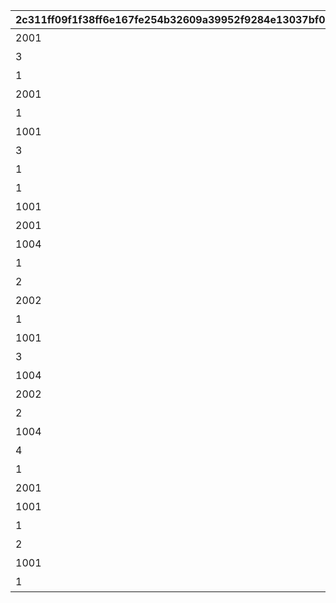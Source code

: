 |2c311ff09f1f38ff6e167fe254b32609a39952f9284e13037bf05202be1ae5e9|6cf1697856e51e148ad3210e05f64b49ec1a0308b546c7b45366eb832cd5ba8b|85c4c6e1a0898f9dabea60b519b4c066e4a996f4af13627af173fe3f0818ad2f|a66412761b0733a88b5fde8399ab2cd49e85a55c64823528a01a754a8f570f42|0956dea8fe0ce6fcf4aa9985c07cf5bd983da4af1cc51d64d3b2588806e2db93|6cb6a5cb1cda0f867cf2e2c57cf83112f7e4f35a06bfa3e374e7fd249ba655e3|fe22e630573907ee6278d8cf58e183bf832e5cf5e97ef1d2e3ee358f112d88f6|fa185cec578f62254e751f67857a92f8687bea0876095bbd2e5ffd66fd89ab08|
| --- | --- | --- | --- | --- | --- | --- | --- |
|2001|短時間、障害物バリアを展開！|0|3|0|短時間、障害物バリアを展開する　（ＴＰ上昇率：大）|101|0|
|3|中時間、スピードとジャンプ小アップ！|5|5|5|中時間、スピードとジャンプを　　小アップ（ＴＰ上昇率：小）|102|0|
|1|短時間、スピード中アップ！|0|4|6|短時間、スピードを中アップ　　　（ＴＰ上昇率：中）|103|0|
|2001|中時間、障害物バリアを展開！|0|5|0|中時間、障害物バリアを展開する　（ＴＰ上昇率：小）|104|0|
|1|中時間、スピード小アップ！|0|6|3|中時間、スピードを小アップ　　　（ＴＰ上昇率：小）|105|0|
|1001|中時間、対戦相手のスピード小ダウン！|0|6|4|中時間、対戦相手のスピードを　　小ダウン（ＴＰ上昇率：大）|106|0|
|3|中時間、スピードとジャンプ特大アップ！|16|5|17|中時間、スピードとジャンプを　　特大アップ（ＴＰ上昇率：小）|107|0|
|1|ラウンド中、スピード中アップ！|0|40|8|ラウンド中、スピードを中アップ　（ＴＰ上昇率：小）|108|0|
|1|短時間、スピード特大アップ！|0|4|30|短時間、スピードを特大アップ　　（ＴＰ上昇率：特小）|109|0|
|1001|ラウンド中、対戦相手が大きく減速！|0|40|10|ラウンド中、対戦相手のスピードを中ダウン（ＴＰ上昇率：小）|110|0|
|2001|ごく短時間、障害物バリアを展開！|0|1|0|ごく短時間、障害物バリアを　　　展開する（ＴＰ上昇率：大）|111|0|
|1004|短時間、先頭の対戦相手が大きく減速！|0|4|15|短時間、先頭の対戦相手のスピードを大ダウン（ＴＰ上昇率：小）|112|0|
|1|中時間、スピード小アップ！|0|6|5|中時間、スピードを小アップ　　　（ＴＰ上昇率：大）|113|0|
|2|中時間、ジャンプ小アップ！|0|5|5|中時間、ジャンプを小アップ　　　（ＴＰ上昇率：大）|114|0|
|2002|長時間、バリアで能力ダウンを防ぐ！|0|7|0|長時間、能力ダウンを防ぐバリアを展開する（ＴＰ上昇率：特大）|115|0|
|1|累積で、スピード小アップ！|0|25|3|累積で、スピードを小アップ　　　（ＴＰ上昇率：特大）|116|0|
|1001|累積で、対戦相手が小さく減速！|0|25|3|累積で、対戦相手のスピードを　　小ダウン（ＴＰ上昇率：特大）|117|0|
|3|長時間、スピードとジャンプ特大アップ！|20|7|30|長時間、スピードとジャンプを　　特大アップ（ＴＰ上昇率：中）|118|0|
|1004|短時間、先頭の対戦相手が大きく減速！|0|4|15|短時間、先頭の対戦相手のスピードを大ダウン（ＴＰ上昇率：中）|119|0|
|2002|長時間、バリアで能力ダウンを防ぐ！|0|7|0|長時間、能力ダウンを防ぐバリアを展開する（ＴＰ上昇率：大）|120|0|
|2|長時間、ジャンプ特大アップ！|0|12|30|長時間、ジャンプを特大アップ　　（ＴＰ上昇率：中）|121|0|
|1004|累積で、先頭の対戦相手が大きく減速！|0|30|15|累積で、先頭の対戦相手のスピードを大ダウン（ＴＰ上昇率：中）|122|0|
|4|短時間大きく加速した後、ごく短時間減速！|2|4|11|短時間スピード大アップ後、　　　スピードダウン（ＴＰ上昇率：大）|123|8|
|1|長時間、スピード中アップ！|0|8|9|長時間、スピードを中アップ　　　（ＴＰ上昇率：大）|124|0|
|2001|短時間、障害物バリアを展開！|0|4|0|短時間、障害物バリアを展開する　（ＴＰ上昇率：中）|125|0|
|1001|累積で、対戦相手が小さく減速！|0|30|3|累積で、対戦相手のスピードを　　小ダウン（ＴＰ上昇率：特大）|126|0|
|1|長時間、スピード特大アップ！|0|10|22|長時間、スピードを特大アップ　　（ＴＰ上昇率：特小）|127|0|
|2|短時間、ジャンプ特大アップ！|0|4|30|短時間、ジャンプを特大アップ　　（ＴＰ上昇率：大）|128|0|
|1001|短時間、対戦相手のスピード特大ダウン！|0|3|20|短時間、対戦相手のスピードを　　特大ダウン（ＴＰ上昇率：大）|129|0|
|1|短時間、スピード特大アップ！|0|4|30|短時間、スピードを特大アップ　　（ＴＰ上昇率：大）|130|0|
